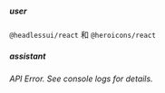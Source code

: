 ##### user
`@headlessui/react` 和 `@heroicons/react`

##### assistant
*API Error. See console logs for details.*